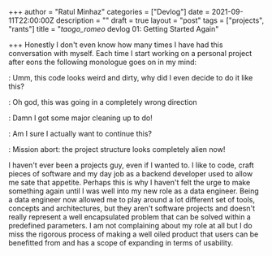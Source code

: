 +++
author = "Ratul Minhaz"
categories = ["Devlog"]
date = 2021-09-11T22:00:00Z
description = ""
draft = true
layout = "post"
tags = ["projects", "rants"]
title = "_taogo_romeo_ devlog 01: Getting Started Again"

+++
Honestly I don't even know how many times I have had this conversation with myself. Each time I start working on a personal project after eons the following monologue goes on in my mind:

: Umm, this code looks weird and dirty, why did I even decide to do it like this?

: Oh god, this was going in a completely wrong direction

: Damn I got some major cleaning up to do!

: Am I sure I actually want to continue this?

: Mission abort: the project structure looks completely alien now!

I haven't ever been a projects guy, even if I wanted to. I like to code, craft pieces of software and my day job as a backend developer used to allow me sate that appetite. Perhaps this is why I haven't felt the urge to make something again until I was well into my new role as a data engineer. Being a data engineer now allowed me to play around a lot different set of tools, concepts and architectures, but they aren't software projects and doesn't really represent a well encapsulated problem that can be solved within a predefined parameters. I am not complaining about my role at all but I do miss the rigorous process of making a well oiled product that users can be benefitted from and has a scope of expanding in terms of usability.